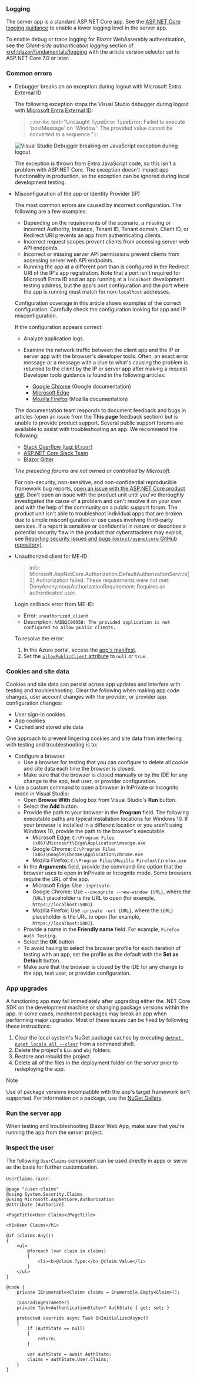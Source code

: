 ### Logging

The server app is a standard ASP.NET Core app. See the [ASP.NET Core logging guidance](xref:fundamentals/logging/index) to enable a lower logging level in the server app.

To enable debug or trace logging for Blazor WebAssembly authentication, see the *Client-side authentication logging* section of <xref:blazor/fundamentals/logging> with the article version selector set to ASP.NET Core 7.0 or later.

### Common errors

* Debugger breaks on an exception during logout with Microsoft Entra External ID

  The following exception stops the Visual Studio debugger during logout with [Microsoft Entra External ID](/entra/external-id/external-identities-overview):

  > :::no-loc text="Uncaught TypeError TypeError: Failed to execute 'postMessage' on 'Window': The provided value cannot be converted to a sequence.":::

  ![Visual Studio Debugger breaking on JavaScript exception during logout](~/blazor/security/includes/entra-external-id-logout-exception.png)

  The exception is thrown from Entra JavaScript code, so this isn't a problem with ASP.NET Core. The exception doesn't impact app functionality in production, so the exception can be ignored during local development testing.

* Misconfiguration of the app or Identity Provider (IP)

  The most common errors are caused by incorrect configuration. The following are a few examples:
  
  * Depending on the requirements of the scenario, a missing or incorrect Authority, Instance, Tenant ID, Tenant domain, Client ID, or Redirect URI prevents an app from authenticating clients.
  * Incorrect request scopes prevent clients from accessing server web API endpoints.
  * Incorrect or missing server API permissions prevent clients from accessing server web API endpoints.
  * Running the app at a different port than is configured in the Redirect URI of the IP's app registration. Note that a port isn't required for Microsoft Entra ID and an app running at a `localhost` development testing address, but the app's port configuration and the port where the app is running must match for non-`localhost` addresses.
  
  Configuration coverage in this article shows examples of the correct configuration. Carefully check the configuration looking for app and IP misconfiguration.
  
  If the configuration appears correct:
  
  * Analyze application logs.
  * Examine the network traffic between the client app and the IP or server app with the browser's developer tools. Often, an exact error message or a message with a clue to what's causing the problem is returned to the client by the IP or server app after making a request. Developer tools guidance is found in the following articles:

    * [Google Chrome](https://developers.google.com/web/tools/chrome-devtools/network) (Google documentation)
    * [Microsoft Edge](/microsoft-edge/devtools-guide-chromium/network/)
    * [Mozilla Firefox](https://firefox-source-docs.mozilla.org/devtools-user/network_monitor/index.html) (Mozilla documentation)
  
  The documentation team responds to document feedback and bugs in articles (open an issue from the **This page** feedback section) but is unable to provide product support. Several public support forums are available to assist with troubleshooting an app. We recommend the following:
  
  * [Stack Overflow (tag: `blazor`)](https://stackoverflow.com/questions/tagged/blazor)
  * [ASP.NET Core Slack Team](https://join.slack.com/t/aspnetcore/shared_invite/zt-1mv5487zb-EOZxJ1iqb0A0ajowEbxByQ)
  * [Blazor Gitter](https://gitter.im/aspnet/Blazor)
  
  *The preceding forums are not owned or controlled by Microsoft.*
  
  For non-security, non-sensitive, and non-confidential reproducible framework bug reports, [open an issue with the ASP.NET Core product unit](https://github.com/dotnet/aspnetcore/issues). Don't open an issue with the product unit until you've thoroughly investigated the cause of a problem and can't resolve it on your own and with the help of the community on a public support forum. The product unit isn't able to troubleshoot individual apps that are broken due to simple misconfiguration or use cases involving third-party services. If a report is sensitive or confidential in nature or describes a potential security flaw in the product that cyberattackers may exploit, see [Reporting security issues and bugs (`dotnet/aspnetcore` GitHub repository)](https://github.com/dotnet/aspnetcore/blob/main/CONTRIBUTING.md#reporting-security-issues-and-bugs).

* Unauthorized client for ME-ID

  > info: Microsoft.AspNetCore.Authorization.DefaultAuthorizationService[2]
  > Authorization failed. These requirements were not met:
  > DenyAnonymousAuthorizationRequirement: Requires an authenticated user.

  Login callback error from ME-ID:

  * Error: `unauthorized_client`
  * Description: `AADB2C90058: The provided application is not configured to allow public clients.`

  To resolve the error:

  1. In the Azure portal, access the [app's manifest](/entra/identity-platform/reference-app-manifest).
  1. Set the [`allowPublicClient` attribute](/entra/identity-platform/reference-app-manifest#allowpublicclient-attribute) to `null` or `true`.

### Cookies and site data

Cookies and site data can persist across app updates and interfere with testing and troubleshooting. Clear the following when making app code changes, user account changes with the provider, or provider app configuration changes:

* User sign-in cookies
* App cookies
* Cached and stored site data

One approach to prevent lingering cookies and site data from interfering with testing and troubleshooting is to:

* Configure a browser
  * Use a browser for testing that you can configure to delete all cookie and site data each time the browser is closed.
  * Make sure that the browser is closed manually or by the IDE for any change to the app, test user, or provider configuration.
* Use a custom command to open a browser in InPrivate or Incognito mode in Visual Studio:
  * Open **Browse With** dialog box from Visual Studio's **Run** button.
  * Select the **Add** button.
  * Provide the path to your browser in the **Program** field. The following executable paths are typical installation locations for Windows 10. If your browser is installed in a different location or you aren't using Windows 10, provide the path to the browser's executable.
    * Microsoft Edge: `C:\Program Files (x86)\Microsoft\Edge\Application\msedge.exe`
    * Google Chrome: `C:\Program Files (x86)\Google\Chrome\Application\chrome.exe`
    * Mozilla Firefox: `C:\Program Files\Mozilla Firefox\firefox.exe`
  * In the **Arguments** field, provide the command-line option that the browser uses to open in InPrivate or Incognito mode. Some browsers require the URL of the app.
    * Microsoft Edge: Use `-inprivate`.
    * Google Chrome: Use `--incognito --new-window {URL}`, where the `{URL}` placeholder is the URL to open (for example, `https://localhost:5001`).
    * Mozilla Firefox: Use `-private -url {URL}`, where the `{URL}` placeholder is the URL to open (for example, `https://localhost:5001`).
  * Provide a name in the **Friendly name** field. For example, `Firefox Auth Testing`.
  * Select the **OK** button.
  * To avoid having to select the browser profile for each iteration of testing with an app, set the profile as the default with the **Set as Default** button.
  * Make sure that the browser is closed by the IDE for any change to the app, test user, or provider configuration.

### App upgrades

A functioning app may fail immediately after upgrading either the .NET Core SDK on the development machine or changing package versions within the app. In some cases, incoherent packages may break an app when performing major upgrades. Most of these issues can be fixed by following these instructions:

1. Clear the local system's NuGet package caches by executing [`dotnet nuget locals all --clear`](/dotnet/core/tools/dotnet-nuget-locals) from a command shell.
1. Delete the project's `bin` and `obj` folders.
1. Restore and rebuild the project.
1. Delete all of the files in the deployment folder on the server prior to redeploying the app.

> [!NOTE]
> Use of package versions incompatible with the app's target framework isn't supported. For information on a package, use the [NuGet Gallery](https://www.nuget.org).

### Run the server app

When testing and troubleshooting Blazor Web App, make sure that you're running the app from the server project.

### Inspect the user

The following `UserClaims` component can be used directly in apps or serve as the basis for further customization.

`UserClaims.razor`:

```razor
@page "/user-claims"
@using System.Security.Claims
@using Microsoft.AspNetCore.Authorization
@attribute [Authorize]

<PageTitle>User Claims</PageTitle>

<h1>User Claims</h1>

@if (claims.Any())
{
    <ul>
        @foreach (var claim in claims)
        {
            <li><b>@claim.Type:</b> @claim.Value</li>
        }
    </ul>
}

@code {
    private IEnumerable<Claim> claims = Enumerable.Empty<Claim>();

    [CascadingParameter]
    private Task<AuthenticationState>? AuthState { get; set; }

    protected override async Task OnInitializedAsync()
    {
        if (AuthState == null)
        {
            return;
        }

        var authState = await AuthState;
        claims = authState.User.Claims;
    }
}
```
